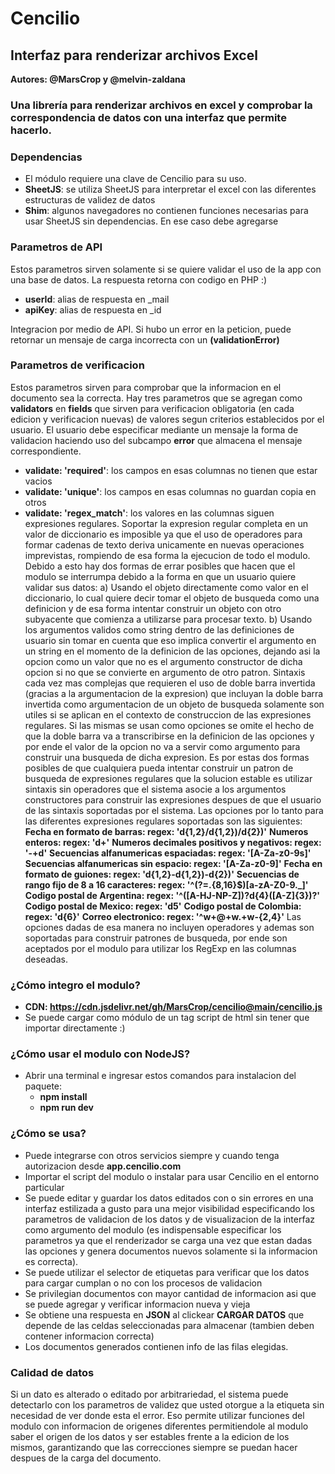 # Cencilio 

## Interfaz para renderizar archivos Excel 

**Autores: @MarsCrop y @melvin-zaldana**

### Una librería para renderizar archivos en excel y comprobar la correspondencia de datos con una interfaz que permite hacerlo.

### Dependencias

  * El módulo requiere una clave de Cencilio para su uso.
  * **SheetJS**: se utiliza SheetJS para interpretar el excel con las diferentes estructuras de validez de datos
  * **Shim**: algunos navegadores no contienen funciones necesarias para usar SheetJS sin dependencias. En ese caso debe agregarse

### Parametros de API
  Estos parametros sirven solamente si se quiere validar el uso de la app con una base de datos. La respuesta retorna con codigo en PHP :)
  
  * **userId**: alias de respuesta en _mail
  * **apiKey**: alias de respuesta en _id
  
  Integracion por medio de API. Si hubo un error en la peticion, puede retornar un mensaje de carga incorrecta con un **(validationError)**

### Parametros de verificacion
  Estos parametros sirven para comprobar que la informacion en el documento sea la correcta. Hay tres parametros que se agregan como **validators** en **fields** que sirven para verificacion obligatoria (en cada edicion y verificacion nuevas) de valores segun criterios establecidos por el usuario. El usuario debe especificar mediante un mensaje la forma de validacion haciendo uso del subcampo **error** que almacena el mensaje correspondiente.
  
  * **validate: 'required'**: los campos en esas columnas no tienen que estar vacios
  * **validate: 'unique'**: los campos en esas columnas no guardan copia en otros
  * **validate: 'regex_match'**: los valores en las columnas siguen expresiones regulares. Soportar la expresion regular completa en un valor de diccionario es imposible ya que el uso de operadores para formar cadenas de texto deriva unicamente en nuevas operaciones imprevistas, rompiendo de esa forma la ejecucion de todo el modulo. Debido a esto hay dos formas de errar posibles que hacen que el modulo se interrumpa debido a la forma en que un usuario quiere validar sus datos:
           a) Usando el objeto directamente como valor en el diccionario, lo cual quiere decir tomar el objeto de busqueda como una definicion y de esa forma intentar construir un objeto con otro subyacente que comienza a utilizarse para procesar texto.
           b) Usando los argumentos validos como string dentro de las definiciones de usuario sin tomar en cuenta que eso implica convertir el argumento en un string en el momento de la definicion de las opciones, dejando asi la opcion como un valor que no es el argumento constructor de dicha opcion si no que se convierte en argumento de otro patron. Sintaxis cada vez mas complejas que requieren el uso de doble barra invertida (gracias a la argumentacion de la expresion) que incluyan la doble barra invertida como argumentacion de un objeto de busqueda solamente son utiles si se aplican en el contexto de construccion de las expresiones regulares. Si las mismas se usan como opciones se omite el hecho de que la doble barra va a transcribirse en la definicion de las opciones y por ende el valor de la opcion no va a servir como argumento para construir una busqueda de dicha expresion.
      Es por estas dos formas posibles de que cualquiera pueda intentar construir un patron de busqueda de expresiones regulares que la solucion estable es utilizar sintaxis sin operadores que el sistema asocie a los argumentos constructores para construir las expresiones despues de que el usuario de las sintaxis soportadas por el sistema. Las opciones por lo tanto para las diferentes expresiones regulares soportadas son las siguientes:
           **Fecha en formato de barras: regex: 'd{1,2}/d{1,2})/d{2})'**
           **Numeros enteros: regex: 'd+'**
           **Numeros decimales positivos y negativos: regex: '-+d'**
           **Secuencias alfanumericas espaciadas: regex: '[A-Za-z0-9s]'**
           **Secuencias alfanumericas sin espacio: regex: '[A-Za-z0-9]'**
           **Fecha en formato de guiones: regex: 'd{1,2}-d{1,2})-d{2})'**
           **Secuencias de rango fijo de 8 a 16 caracteres: regex: '^(?=.{8,16}$)[a-zA-Z0-9._]'**
           **Codigo postal de Argentina: regex: '^([A-HJ-NP-Z])?d{4}([A-Z]{3})?'**
           **Codigo postal de Mexico: regex: 'd5'**
           **Codigo postal de Colombia: regex: 'd{6}'**
           **Correo electronico: regex: '^w+@+w.+w-{2,4}'**
      Las opciones dadas de esa manera no incluyen operadores y ademas son soportadas para construir patrones de busqueda, por ende son aceptados por el modulo para utilizar los RegExp en las columnas deseadas. 

### ¿Cómo integro el modulo?

  * **CDN: https://cdn.jsdelivr.net/gh/MarsCrop/cencilio@main/cencilio.js**
  * Se puede cargar como módulo de un tag script de html sin tener que importar directamente :)

### ¿Cómo usar el modulo con NodeJS?

  * Abrir una terminal e ingresar estos comandos para instalacion del paquete:
      * **npm install**
      * **npm run dev**

### ¿Cómo se usa?

  * Puede integrarse con otros servicios siempre y cuando tenga autorizacion desde **app.cencilio.com**
  * Importar el script del modulo o instalar para usar Cencilio en el entorno particular
  * Se puede editar y guardar los datos editados con o sin errores en una interfaz estilizada a gusto para una mejor visibilidad especificando los parametros de validacion de los datos y de visualizacion de la interfaz como argumento del modulo (es indispensable especificar los parametros ya que el renderizador se carga una vez que estan dadas las opciones y genera documentos nuevos solamente si la informacion es correcta).
  * Se puede utilizar el selector de etiquetas para verificar que los datos para cargar cumplan o no con los procesos de validacion
  * Se privilegian documentos con mayor cantidad de informacion asi que se puede agregar y verificar informacion nueva y vieja
  * Se obtiene una respuesta en **JSON** al clickear **CARGAR DATOS** que depende de las celdas seleccionadas para almacenar (tambien deben contener informacion correcta)
  * Los documentos generados contienen info de las filas elegidas.

### Calidad de datos

  Si un dato es alterado o editado por arbitrariedad, el sistema puede detectarlo con los parametros de validez que usted otorgue a la etiqueta sin necesidad de ver donde esta el error. Eso permite utilizar funciones del modulo con informacion de origenes diferentes permitiendole al modulo saber el origen de los datos y ser estables frente a la edicion de los mismos, garantizando que las correcciones siempre se puedan hacer despues de la carga del documento.
